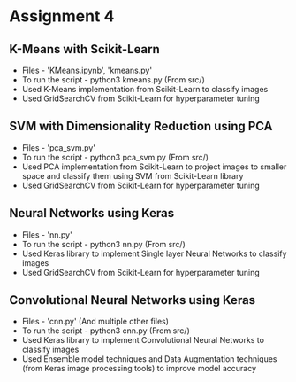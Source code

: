 # Assignment 4

## K-Means with Scikit-Learn

- Files - 'KMeans.ipynb', 'kmeans.py'
- To run the script - python3 kmeans.py (From src/)
- Used K-Means implementation from Scikit-Learn to classify images
- Used GridSearchCV from Scikit-Learn for hyperparameter tuning

## SVM with Dimensionality Reduction using PCA

- Files - 'pca_svm.py'
- To run the script - python3 pca_svm.py (From src/)
- Used PCA implementation from Scikit-Learn to project images to smaller space and classify them using SVM from Scikit-Learn library
- Used GridSearchCV from Scikit-Learn for hyperparameter tuning

## Neural Networks using Keras

- Files - 'nn.py'
- To run the script - python3 nn.py (From src/)
- Used Keras library to implement Single layer Neural Networks to classify images
- Used GridSearchCV from Scikit-Learn for hyperparameter tuning

## Convolutional Neural Networks using Keras

- Files - 'cnn.py' (And multiple other files)
- To run the script - python3 cnn.py (From src/)
- Used Keras library to implement Convolutional Neural Networks to classify images
- Used Ensemble model techniques and Data Augmentation techniques (from Keras image processing tools) to improve model accuracy